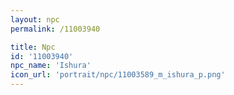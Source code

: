 ```yaml
---
layout: npc
permalink: /11003940

title: Npc
id: '11003940'
npc_name: 'Ishura'
icon_url: 'portrait/npc/11003589_m_ishura_p.png'
---
```


